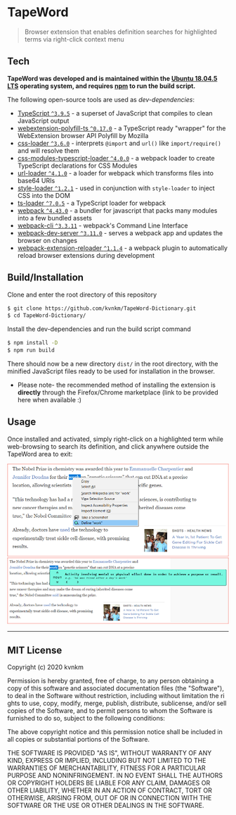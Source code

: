 # TapeWord

> Browser extension that enables definition searches for highlighted terms via right-click context menu

## Tech

**TapeWord was developed and is maintained within the [Ubuntu 18.04.5 LTS](https://releases.ubuntu.com/18.04/) operating system, and requires [npm](https://github.com/npm/cli) to run the build script.**

The following open-source tools are used as _dev-dependencies_:

- [TypeScript `^3.9.5`](https://github.com/microsoft/TypeScript) - a superset of JavaScript that compiles to clean JavaScript output
- [webextension-polyfill-ts `^0.17.0`](https://github.com/Lusito/webextension-polyfill-ts) - a TypeScript ready "wrapper" for the WebExtension browser API Polyfill by Mozilla
- [css-loader `^3.6.0`](https://github.com/webpack-contrib/css-loader) - interprets `@import` and `url()` like `import/require()` and will resolve them
- [css-modules-typescript-loader `^4.0.0`](https://github.com/seek-oss/css-modules-typescript-loader) - a webpack loader to create TypeScript declarations for CSS Modules
- [url-loader `^4.1.0`](https://github.com/webpack-contrib/url-loader) - a loader for webpack which transforms files into base64 URIs
- [style-loader `^1.2.1`](https://github.com/webpack-contrib/style-loader) - used in conjunction with `style-loader` to inject CSS into the DOM
- [ts-loader `^7.0.5`](https://github.com/TypeStrong/ts-loader) - a TypeScript loader for webpack
- [webpack `^4.43.0`](https://github.com/webpack/webpack) - a bundler for javascript that packs many modules into a few bundled assets
- [webpack-cli `^3.3.11`](https://github.com/webpack/webpack-cli) - webpack's Command Line Interface
- [webpack-dev-server `^3.11.0`](https://github.com/webpack/webpack-dev-server) - serves a webpack app and updates the browser on changes
- [webpack-extension-reloader `^1.1.4`](https://github.com/rubenspgcavalcante/webpack-extension-reloader) - a webpack plugin to automatically reload browser extensions during development

## Build/Installation

Clone and enter the root directory of this repository

```sh
$ git clone https://github.com/kvnkm/TapeWord-Dictionary.git
$ cd TapeWord-Dictionary/
```

Install the dev-dependencies and run the build script command

```sh
$ npm install -D
$ npm run build
```

There should now be a new directory `dist/` in the root directory, with the minified JavaScript files ready to be used for installation in the browser.

- Please note- the recommended method of installing the extension is **directly** through the Firefox/Chrome marketplace (link to be provided here when available :)

## Usage

Once installed and activated, simply right-click on a highlighted term while web-browsing to search its definition, and click anywhere outside the TapeWord area to exit:

![context-menu](demo_assets/TapeWord-demo_menu.png)
![definition](demo_assets/TapeWord-demo_definition.png)

---

## MIT License

Copyright (c) 2020 kvnkm

Permission is hereby granted, free of charge, to any person obtaining a copy
of this software and associated documentation files (the "Software"), to deal
in the Software without restriction, including without limitation the ri ghts
to use, copy, modify, merge, publish, distribute, sublicense, and/or sell
copies of the Software, and to permit persons to whom the Software is
furnished to do so, subject to the following conditions:

The above copyright notice and this permission notice shall be included in all
copies or substantial portions of the Software.

THE SOFTWARE IS PROVIDED "AS IS", WITHOUT WARRANTY OF ANY KIND, EXPRESS OR
IMPLIED, INCLUDING BUT NOT LIMITED TO THE WARRANTIES OF MERCHANTABILITY,
FITNESS FOR A PARTICULAR PURPOSE AND NONINFRINGEMENT. IN NO EVENT SHALL THE
AUTHORS OR COPYRIGHT HOLDERS BE LIABLE FOR ANY CLAIM, DAMAGES OR OTHER
LIABILITY, WHETHER IN AN ACTION OF CONTRACT, TORT OR OTHERWISE, ARISING FROM,
OUT OF OR IN CONNECTION WITH THE SOFTWARE OR THE USE OR OTHER DEALINGS IN THE
SOFTWARE.
